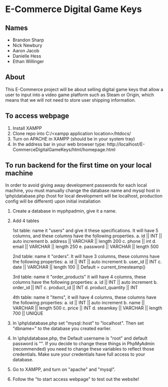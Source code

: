 # E-Commerce Digital Game Keys

## Names
* Brandon Sharp
* Nick Newbury
* Aaron Jacob
* Danielle Hess
* Ethan Willinger

## About
This E-Commerce project will be about selling digital game keys that allow a user to input into a video game platform such as Steam or Origin, which means that we will not need to store user shipping information.

## To access webpage
1. Install XAMPP
2. Clone repo into C:/\<xampp application location\>/htdocs/
3. Turn on APACHE in XAMPP (should be in your system tray)
4. In the address bar in your web browser type: http://localhost/E-CommerceDigitalGameKeys/html/homepage.html

## To run backend for the first time on your local machine
In order to avoid giving away development passwords for each local machine, you must manually change the 
database name and mysql host in \php\database.php (host for local development will be localhost, production config will be different) upon initial installation

1. Create a database in myphpadmin, give it a name.

2. Add 4 tables
   
    1st table: name it "users" and give it these specifications. It will have 5 columns, and these columns have the following properties.
        a. id || INT || auto increment
        b. address || VARCHAR || length 200
        c. phone || int
        d. email || VARCHAR || length 250
        e. password || VARCHAR || length 500

   2nd table: name it "orders". It will have 3 columns, these columns have the following properties:
        a. id || INT || auto increment
        b. user_id || INT
        c. date || VARCHAR || length 100 || Default = current_timesteamp()

   3rd table: name it "order_products" it will have 4 columns, these columns have the following properties:
        a. id || INT || auto increment
        b. order_id || INT
        c. product_id || INT
        d. product_quantity || INT

   4th table: name it "items", it will have 4 columns, these columns have the following properties:
       a. id || INT || auto increment
       b. name || VARCHAR || length 500
       c. price || INT
       d. steamkey || VARCHAR || length 700 || UNIQUE

   

4. In \php\database.php set "mysql::host" to "localhost". Then set "dbname=" to the database you created earlier.
5. In \php\database.php, the Default username is "root" and default password is "". If you decide to change these things in PhpMyAdmin (recommended) you need to change these variables to reflect those credentials.
    Make sure your credentials have full access to your database.

6. Go to XAMPP, and turn on "apache" and "mysql".

7. Follow the "to start access webpage" to test out the website!

 
